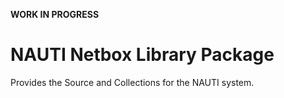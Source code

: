 **WORK IN PROGRESS**

# NAUTI Netbox Library Package

Provides the Source and Collections for the NAUTI system.
